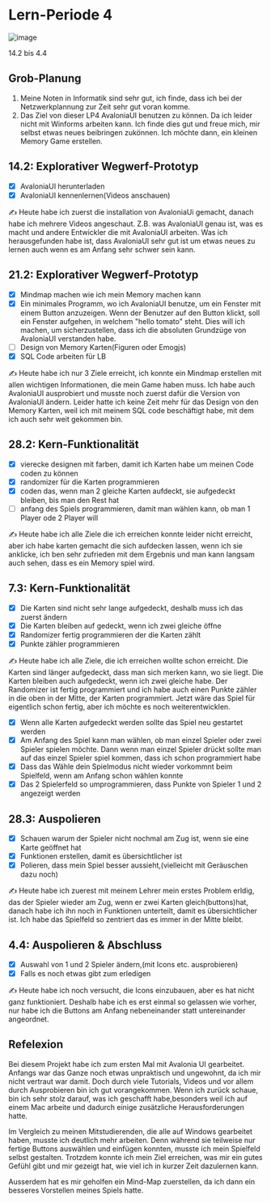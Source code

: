 # Lern-Periode 4

![image](https://github.com/user-attachments/assets/6c59521e-a36a-4161-8816-94861163d9b1)

14.2 bis 4.4

## Grob-Planung

1. Meine Noten in Informatik sind sehr gut, ich finde, dass ich bei der Netzwerkplannung zur Zeit sehr gut voran komme.
2. Das Ziel von dieser LP4 AvaloniaUI benutzen zu können. Da ich leider nicht mit Winforms arbeiten kann. Ich finde dies gut und freue mich, mir selbst etwas neues beibringen zukönnen. Ich möchte dann, ein kleinen Memory Game erstellen.


## 14.2: Explorativer Wegwerf-Prototyp

- [x] AvaloniaUI herunterladen
- [x] AvaloniaUI kennenlernen(Videos anschauen) 

✍️ Heute habe ich zuerst die installation von AvaloniaUi gemacht, danach habe ich mehrere Videos angeschaut. Z.B. was AvaloniaUI genau ist, was es macht und andere Entwickler die mit AvaloniaUI arbeiten. Was ich herausgefunden habe ist, dass AvaloniaUI sehr gut ist um etwas neues zu lernen auch wenn es am Anfang sehr schwer sein kann.


## 21.2: Explorativer Wegwerf-Prototyp

- [x] Mindmap machen wie ich mein Memory machen kann
- [x] Ein minimales Programm, wo ich AvaloniaUI benutze, um ein Fenster mit einem Button anzuzeigen. Wenn der Benutzer auf den Button klickt, soll ein Fenster aufgehen, in
      welchem "hello tomato" steht. Dies will ich machen, um sicherzustellen, dass ich die absoluten Grundzüge von AvaloniaUI verstanden habe.
- [ ] Design von Memory Karten(Figuren oder Emogjs)
- [x] SQL Code arbeiten für LB

✍️ Heute habe ich nur 3 Ziele erreicht, ich konnte ein Mindmap erstellen mit allen wichtigen Informationen, die mein Game haben muss. Ich habe auch AvaloniaUI ausprobiert und musste noch zuerst dafür die Version
von AvaloniaUI ändern. Leider hatte ich keine Zeit mehr für das Design von den Memory Karten, weil ich mit meinem SQL code beschäftigt habe, mit dem ich auch sehr weit gekommen bin.


## 28.2: Kern-Funktionalität

- [x] vierecke designen mit farben, damit ich Karten habe um meinen Code coden zu können
- [x] randomizer für die Karten programmieren
- [x] coden das, wenn man 2 gleiche Karten aufdeckt, sie aufgedeckt bleiben, bis man den Rest hat
- [ ] anfang des Spiels programmieren, damit man wählen kann, ob man 1 Player ode 2 Player will 

✍️ Heute habe ich alle Ziele die ich erreichen konnte leider nicht erreicht, aber ich habe karten gemacht die sich aufdecken lassen, wenn ich sie anklicke, ich ben sehr zufrieden mit dem Ergebnis
und man kann langsam auch sehen, dass es ein Memory spiel wird.

## 7.3: Kern-Funktionalität
 
- [x] Die Karten sind nicht sehr lange aufgedeckt, deshalb muss ich das zuerst ändern
- [x] Die Karten bleiben auf gedeckt, wenn ich zwei gleiche öffne
- [x] Randomizer fertig programmieren der die Karten zählt
- [x] Punkte zähler programmieren

✍️ Heute habe ich alle Ziele, die ich erreichen wollte schon erreicht. Die Karten sind länger aufgedeckt, dass man sich merken kann, wo sie liegt. Die Karten bleiben auch aufgedeckt, wenn ich zwei gleiche habe. Der Randomizer ist fertig programmiert und ich habe auch einen Punkte zähler in die oben in der Mitte, der Karten programmiert. Jetzt wäre das Spiel für eigentlich schon fertig, aber ich möchte es noch weiterentwicklen.

- [x] Wenn alle Karten aufgedeckt werden sollte das Spiel neu gestartet werden
- [x] Am Anfang des Spiel kann man wählen, ob man einzel Spieler oder zwei Spieler spielen möchte. Dann wenn man einzel Spieler drückt sollte man auf das einzel Spieler spiel kommen,
      dass ich schon programmiert habe
- [x] Dass das Wähle dein Spielmodus nicht wieder vorkommnt beim Spielfeld, wenn am Anfang schon wählen konnte
- [x] Das 2 Spielerfeld so umprogrammieren, dass Punkte von Spieler 1 und 2 angezeigt werden

## 28.3: Auspolieren

- [x]  Schauen warum der Spieler nicht nochmal am Zug ist, wenn sie eine Karte geöffnet hat
- [x]  Funktionen erstellen, damit es übersichtlicher ist
- [x]  Polieren, dass mein Spiel besser aussieht,(vielleicht mit Geräuschen dazu noch)

✍️ Heute habe ich zuerest mit meinem Lehrer mein erstes Problem erldig, das der Spieler wieder am Zug, wenn er zwei Karten gleich(buttons)hat,
danach habe ich ihn noch in Funktionen unterteilt, damit es übersichtlicher ist. Ich habe das Spielfeld so zentriert das es immer in der Mitte bleibt.

## 4.4: Auspolieren & Abschluss

- [x]  Auswahl von 1 und 2 Spieler ändern,(mit Icons etc. ausprobieren)
- [x]  Falls es noch etwas gibt zum erledigen

✍️ Heute habe ich noch versucht, die Icons einzubauen, aber es hat nicht ganz funktioniert. Deshalb habe ich es erst einmal so gelassen wie vorher,
nur habe ich die Buttons am Anfang nebeneinander statt untereinander angeordnet.

## Refelexion

Bei diesem Projekt habe ich zum ersten Mal mit Avalonia UI gearbeitet. Anfangs war das Ganze noch etwas unpraktisch und ungewohnt, da ich mir nicht vertraut war damit. Doch durch viele Tutorials, Videos und vor allem durch Ausprobieren bin ich gut vorangekommen. Wenn ich zurück schaue, bin ich sehr stolz darauf, was ich geschafft habe,besonders weil ich auf einem Mac arbeite und dadurch einige zusätzliche Herausforderungen hatte.

Im Vergleich zu meinen Mitstudierenden, die alle auf Windows gearbeitet haben, musste ich deutlich mehr arbeiten. Denn während sie teilweise nur fertige Buttons auswählen und einfügen konnten, musste ich mein Spielfeld selbst gestalten. Trotzdem konnte ich mein Ziel erreichen, was mir ein gutes Gefühl gibt und mir gezeigt hat, wie viel ich in kurzer Zeit dazulernen kann. 

Ausserdem hat es mir geholfen ein Mind-Map zuerstellen, da ich dann ein besseres Vorstellen meines Spiels hatte.

